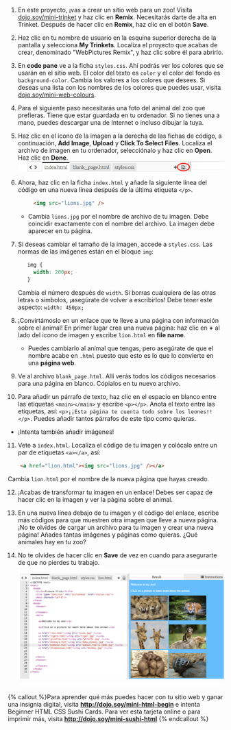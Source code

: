 1. En este proyecto, ¡vas a crear un sitio web para un zoo! Visita [dojo.soy/mini-trinket](http://dojo.soy/mini-trinket) y haz clic en **Remix**. Necesitarás darte de alta en Trinket. Después de hacer clic en **Remix**, haz clic en el botón **Save**.

2. Haz clic en tu nombre de usuario en la esquina superior derecha de la pantalla y selecciona **My Trinkets**. Localiza el proyecto que acabas de crear, denominado "WebPictures Remix", y haz clic sobre él para abrirlo.

3. En **code pane** ve a la ficha `styles.css`. Ahí podrás ver los colores que se usarán en el sitio web. El color del texto es `color` y el color del fondo es `background-color`. Cambia los valores a los colores que desees. Si deseas una lista con los nombres de los colores que puedes usar, visita [dojo.soy/mini-web-colours](http://dojo.soy/mini-web-colours).

4. Para el siguiente paso necesitarás una foto del animal del zoo que prefieras. Tiene que estar guardada en tu ordenador. Si no tienes una a mano, puedes descargar una de Internet o incluso dibujar la tuya.

5. Haz clic en el icono de la imagen a la derecha de las fichas de código, a continuación, **Add Image**, **Upload** y **Click To Select Files**. Localiza el archivo de imagen en tu ordenador, selecciónalo y haz clic en **Open**. Haz clic en **Done**.   
    ![](TktImageIcon.png)

6. Ahora, haz clic en la ficha `index.html` y añade la siguiente línea del código en una nueva línea después de la última etiqueta `</p>`.

   ```html
        <img src="lions.jpg" />
   ```

   * Cambia `lions.jpg` por el nombre de archivo de tu imagen. Debe coincidir exactamente con el nombre del archivo. La imagen debe aparecer en tu página.
   
7. Si deseas cambiar el tamaño de la imagen, accede a `styles.css`. Las normas de las imágenes están en el bloque `img`:
   ```css
      img {
        width: 200px;
      }
   ``` 
   Cambia el número después de `width`. Si borras cualquiera de las otras letras o símbolos, ¡asegúrate de volver a escribirlos! Debe tener este aspecto: `width: 450px;`

8. ¡Convirtámoslo en un enlace que te lleve a una página con información sobre el animal! En primer lugar crea una nueva página: haz clic en **+** al lado del icono de imagen y escribe `lion.html` en **file name**.
   * Puedes cambiarlo al animal que tengas, pero asegúrate de que el nombre acabe en `.html` puesto que esto es lo que lo convierte en una **página web**. 

9. Ve al archivo `blank_page.html`. Allí verás todos los códigos necesarios para una página en blanco. Cópialos en tu nuevo archivo.

10. Para añadir un párrafo de texto, haz clic en el espacio en blanco entre las etiquetas `<main></main>` y escribe `<p></p>`. Anota el texto entre las etiquetas, así: `<p>¡¡Esta página te cuenta todo sobre los leones!!</p>`. Puedes añadir tantos párrafos de este tipo como quieras.
   * ¡Intenta también añadir imágenes!

11. Vete a `index.html`. Localiza el código de tu imagen y colócalo entre un par de etiquetas `<a></a>`, así:

   ```html
       <a href="lion.html"><img src="lions.jpg" /></a>
   ```
   Cambia `lion.html` por el nombre de la nueva página que hayas creado.

12. ¡Acabas de transformar tu imagen en un enlace! Debes ser capaz de hacer clic en la imagen y ver la página sobre el animal.

13. En una nueva línea debajo de tu imagen y el código del enlace, escribe más códigos para que muestren otra imagen que lleve a nueva página. ¡No te olvides de cargar un archivo para tu imagen y crear una nueva página! Añades tantas imágenes y páginas como quieras. ¿Qué animales hay en tu zoo?

14. No te olvides de hacer clic en **Save** de vez en cuando para asegurarte de que no pierdes tu trabajo. ![](whitespace_10_800.png) ![](TktZooExample.png) ![](whitespace_10_800.png)
 
{% callout %}Para aprender qué más puedes hacer con tu sitio web y ganar una insignia digital, visita <b>http://dojo.soy/mini-html-begin</b> e intenta Beginner HTML CSS Sushi Cards. Para ver esta tarjeta online o para imprimir más, visita <b>http://dojo.soy/mini-sushi-html</b> 
{% endcallout %}




